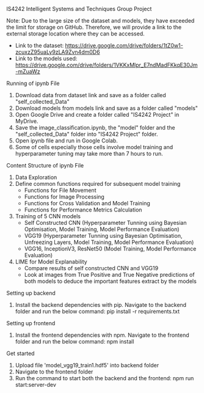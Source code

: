 IS4242 Intelligent Systems and Techniques Group Project

Note: Due to the large size of the dataset and models, they have exceeded the limit for storage on GitHub. Therefore, we will provide a link to the external storage location where they can be accessed.
- Link to the dataset: https://drive.google.com/drive/folders/1tZ0w1-zcuxzZ95uaLy9zLA9Zvn4dm0D6
- Link to the models used: https://drive.google.com/drive/folders/1VKKxMlpr_E7ndMadFKkqE30Jm-mZuaWz
 

Running of ipynb File
1. Download data from dataset link and save as a folder called "self_collected_Data"
2. Download models from models link and save as a folder called "models"
3. Open Google Drive and create a folder called "IS4242 Project" in MyDrive.
4. Save the image_classification.ipynb, the "model" folder and the "self_collected_Data" folder into "IS4242 Project" folder.
5. Open ipynb file and run in Google Colab.
6. Some of cells especially those cells involve model training and hyperparameter tuning may take more than 7 hours to run.


Content Structure of ipynb File
1. Data Exploration
2. Define common functions required for subsequent model training
   - Functions for File Movement
   - Functions for Image Processing
   - Functions for Cross Validation and Model Training
   - Functions for Performance Metrics Calculation
3. Training of 5 CNN models 
   - Self Constructed CNN (Hyperparameter Tunning using Bayesian Optimisation, Model Training, Model Performance Evaluation)
   - VGG19 (Hyperparameter Tunning using Bayesian Optimisation, Unfreezing Layers, Model Training, Model Performance Evaluation) 
   - VGG16, InceptionV3, ResNet50 (Model Training, Model Performance Evaluation) 
4. LIME for Model Explanability
   - Compare results of self constructed CNN and VGG19
   - Look at images from True Positive and True Negative predictions of both models to deduce the important features extract by the models



Setting up backend
1. Install the backend dependencies with pip. Navigate to the backend folder and run the below command:
pip install -r requirements.txt

Setting up frontend
1. Install the frontend dependencies with npm. Navigate to the frontend folder and run the below command:
npm install

Get started
1. Upload file 'model_vgg19_train1.hdf5' into backend folder
1. Navigate to the frontend folder
2. Run the command to start both the backend and the frontend:
npm run start:server-dev
